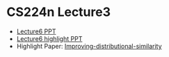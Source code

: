 # CS224n Lecture3

+ [Lecture6 PPT](https://github.com/JT-Ushio/ECNU17_Summer_Seminar/blob/master/Lecture6/Lecture6.pdf)
+ [Lecture6 highlight PPT](https://github.com/JT-Ushio/ECNU17_Summer_Seminar/blob/master/Lecture6/Lecture6_highlight.pdf)
+ Highlight Paper: [Improving-distributional-similarity](https://github.com/JT-Ushio/ECNU17_Summer_Seminar/blob/master/Lecture6/improving-distributional-similarity-tacl-2015.pdf)

